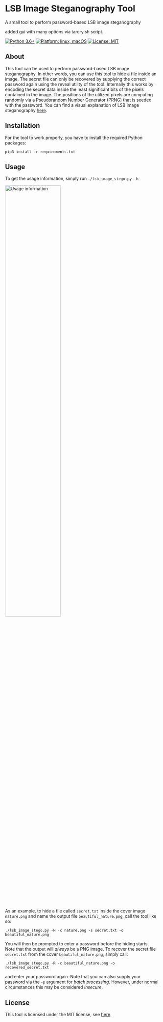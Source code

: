 # LSB Image Steganography Tool
A small tool to perform password-based LSB image steganography

added gui with many options via tarcry.sh script. 

<p>
<a href="#"><img src="https://img.shields.io/badge/python-3.6%2B-red" alt="Python 3.6+"></a>
<a href="#"><img src="https://img.shields.io/badge/platform-linux%20%7C%20macOS%20%7C%20windows-%23557ef6" alt="Platform: linux, macOS"></a>
<a href="https://github.com/DustinBorn/lsb_image_stego/blob/master/LICENSE"><img src="https://img.shields.io/badge/license-MIT-green" alt="License: MIT"></a>

</p>

## About
This tool can be used to perform password-based LSB image steganography. In other words, you can use this tool to hide a file inside an image. The secret file can only be recovered by supplying the correct password again using the reveal utility of the tool. Internally this works by encoding the secret data inside the least significant bits of the pixels contained in the image. The positions of the utilized pixels are computing randomly via a Pseudorandom Number Generator (PRNG) that is seeded with the password. You can find a visual explanation of LSB image steganography [here](https://itnext.io/steganography-101-lsb-introduction-with-python-4c4803e08041).


## Installation
For the tool to work properly, you have to install the required Python packages:
```
pip3 install -r requirements.txt
```


## Usage
To get the usage information, simply run ``./lsb_image_stego.py -h``:
<p>
<img src="https://github.com/DustinBorn/lsb_image_stego/blob/master/usage_info.png" width="60%" alt="Usage information">
</p>

As an example, to hide a file called ``secret.txt`` inside the cover image ``nature.png`` and name the output file ``beautiful_nature.png``, call the tool like so:
```
./lsb_image_stego.py -H -c nature.png -s secret.txt -o beautiful_nature.png
```
You will then be prompted to enter a password before the hiding starts. Note that the output will *always* be a PNG image. To recover the secret file ``secret.txt`` from the cover ``beautiful_nature.png``, simply call:
```
./lsb_image_stego.py -R -c beautiful_nature.png -o recovered_secret.txt
```
and enter your password again. Note that you can also supply your password via the ``-p`` argument for *batch processing*. However, under normal circumstances this may be considered *insecure*.


## License
This tool is licensed under the MIT license, see [here](https://github.com/DustinBorn/lsb_image_stego/blob/master/LICENSE).
